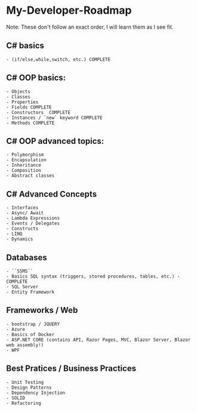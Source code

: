 # My-Developer-Roadmap

Note: These don't follow an exact order, I will learn them as I see fit.

## C# basics 
    - (if/else,while,switch, etc.) COMPLETE

## C# OOP basics: 
    - Objects
    - Classes
    - Properties
    - Fields COMPLETE
    - Constructors  COMPLETE
    - Instances / `new` keyword COMPLETE
    - Methods COMPLETE

## C# OOP advanced topics: 
    - Polymorphism
    - Encapsulation
    - Inheritance
    - Composition
    - Abstract classes

## C# Advanced Concepts 
    - Interfaces
    - Async/ Await
    - Lambda Expressions
    - Events / Delegates
    - Constructs
    - LINQ
    - Dynamics

## Databases
    - ``SSMS``
    - Basics SQL syntax (triggers, stored procedures, tables, etc.) - COMPLETE
    - SQL Server
    - Entity Framework
## Frameworks / Web
    - bootstrap / JQUERY
    - Azure
    - Basics of Docker
    - ASP.NET CORE (contains API, Razor Pages, MVC, Blazor Server, Blazor web assembly!)
    - WPF

## Best Pratices / Business Practices 
    - Unit Testing
    - Design Patterns
    - Dependency Injection
    - SOLID 
    - Refactoring
